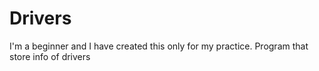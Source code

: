 # Drivers
I'm a beginner and I have created this only for my practice.
Program that store info of drivers
